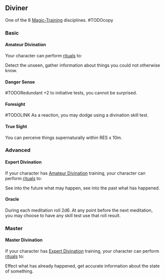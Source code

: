 ## Diviner
One of the 8 [Magic-Training](Magic-Training) disciplines.
#TODOcopy 

### Basic
#### Amateur Divination
Your character can perform [rituals](Skills#Ritual%20(RES)) to:

Detect the unseen, gather information about things you could not otherwise know.

#### Danger Sense
#TODORedundant 
+2 to initiative tests, you cannot be surprised.

#### Foresight
#TODOLINK 
As a reaction, you may dodge using a divination skill test.

#### True Sight
You can perceive things supernaturally within RES x 10m.

### Advanced
#### Expert Divination
If your character has [Amateur Divination](#Amateur%20Divination) training, your character can perform [rituals](Skills#Ritual%20(RES)) to:

See into the future what may happen, see into the past what has happened.

#### Oracle
During each meditation roll 2d6. At any point before the next meditation, you may choose to have any skill test use that roll result.

### Master

#### Master Divination
If your character has [Expert Divination](#Expert%20Divination) training, your character can perform [rituals](Skills#Ritual%20(RES)) to:

Effect what has already happened, get accurate information about the state of something.